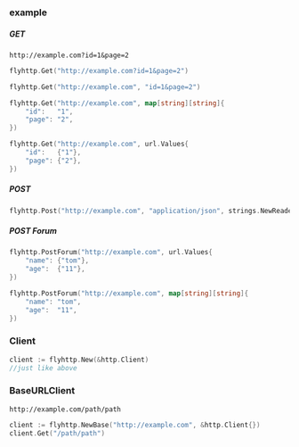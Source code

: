 ### example
##### GET
`http://example.com?id=1&page=2`
```go
flyhttp.Get("http://example.com?id=1&page=2")

flyhttp.Get("http://example.com", "id=1&page=2")

flyhttp.Get("http://example.com", map[string][string]{
	"id":   "1",
	"page": "2",
})

flyhttp.Get("http://example.com", url.Values{
	"id":   {"1"},
	"page": {"2"},
})
```
##### POST
```go
flyhttp.Post("http://example.com", "application/json", strings.NewReader("data"))
```

##### POST Forum
```go
flyhttp.PostForum("http://example.com", url.Values{
	"name": {"tom"},
	"age":  {"11"},
})

flyhttp.PostForum("http://example.com", map[string][string]{
	"name": "tom",
	"age":  "11",
})

```
### Client
```go
client := flyhttp.New(&http.Client)
//just like above
```


### BaseURLClient
`http://example.com/path/path`
```go
client := flyhttp.NewBase("http://example.com", &http.Client{})
client.Get("/path/path")
```